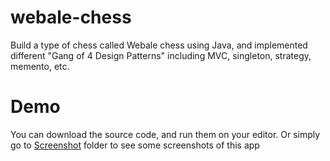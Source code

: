 # webale-chess
Build a type of chess called Webale chess using Java, and implemented different "Gang of 4 Design Patterns" including MVC, singleton, strategy, memento, etc.

# Demo
You can download the source code, and run them on your editor. Or simply go to [Screenshot](./Screenshot&#32;demo) folder to see some screenshots of this app
